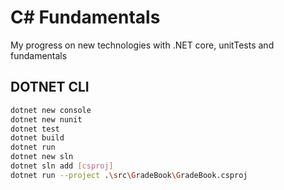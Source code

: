 # C# Fundamentals

My progress on new technologies with .NET core, unitTests and fundamentals

##  DOTNET CLI
```bash
dotnet new console
dotnet new nunit
dotnet test
dotnet build
dotnet run
dotnet new sln
dotnet sln add [csproj]
dotnet run --project .\src\GradeBook\GradeBook.csproj
```
